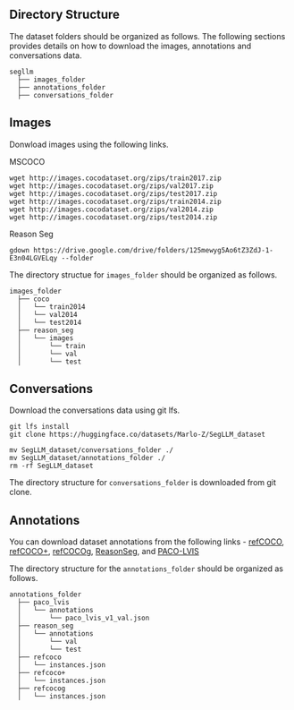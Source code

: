 ## Directory Structure
The dataset folders should be organized as follows. The following sections provides details on how to download the images, annotations and conversations data.
```
segllm
  ├── images_folder
  ├── annotations_folder
  ├── conversations_folder
```

## Images
Donwload images using the following links.

MSCOCO
```
wget http://images.cocodataset.org/zips/train2017.zip
wget http://images.cocodataset.org/zips/val2017.zip
wget http://images.cocodataset.org/zips/test2017.zip
wget http://images.cocodataset.org/zips/train2014.zip
wget http://images.cocodataset.org/zips/val2014.zip
wget http://images.cocodataset.org/zips/test2014.zip
```

Reason Seg
```
gdown https://drive.google.com/drive/folders/125mewyg5Ao6tZ3ZdJ-1-E3n04LGVELqy --folder
```


The directory structue for `images_folder` should be organized as follows.
```
images_folder
  ├── coco
  │   └── train2014
  │   └── val2014
  │   └── test2014
  ├── reason_seg
  │   └── images
  │       └── train
  │       └── val
  │       └── test
```


## Conversations
Download the conversations data using git lfs.
```
git lfs install
git clone https://huggingface.co/datasets/Marlo-Z/SegLLM_dataset

mv SegLLM_dataset/conversations_folder ./
mv SegLLM_dataset/annotations_folder ./
rm -rf SegLLM_dataset
```
The directory structure for `conversations_folder` is downloaded from git clone.

## Annotations
You can download dataset annotations from the following links - [refCOCO](https://web.archive.org/web/20220413011718/https://bvisionweb1.cs.unc.edu/licheng/referit/data/refcoco.zip), [refCOCO+](https://web.archive.org/web/20220413011656/https://bvisionweb1.cs.unc.edu/licheng/referit/data/refcoco+.zip), [refCOCOg](https://web.archive.org/web/20220413012904/https://bvisionweb1.cs.unc.edu/licheng/referit/data/refcocog.zip), [ReasonSeg](https://github.com/dvlab-research/LISA#dataset), and [PACO-LVIS](https://github.com/facebookresearch/paco/tree/main#dataset-setup)

The directory structure for the `annotations_folder` should be organized as follows.
```
annotations_folder
  ├── paco_lvis
  │   └── annotations
  │       └── paco_lvis_v1_val.json
  ├── reason_seg
  │   └── annotations
  │       └── val
  │       └── test
  ├── refcoco
  │   └── instances.json
  ├── refcoco+
  │   └── instances.json
  ├── refcocog
  │   └── instances.json
```